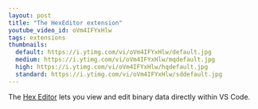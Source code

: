 ```yaml
---
layout: post
title: "The HexEditor extension"
youtube_video_id: oVm4IFYxHlw
tags: extensions
thumbnails:
  default: https://i.ytimg.com/vi/oVm4IFYxHlw/default.jpg
  medium: https://i.ytimg.com/vi/oVm4IFYxHlw/mqdefault.jpg
  high: https://i.ytimg.com/vi/oVm4IFYxHlw/hqdefault.jpg
  standard: https://i.ytimg.com/vi/oVm4IFYxHlw/sddefault.jpg
---
```


The [Hex Editor](https://marketplace.visualstudio.com/items?itemName=ms-vscode.hexeditor) lets you view and edit binary data directly within VS Code.

